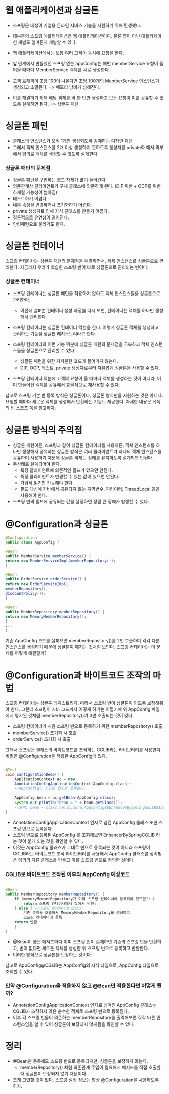
# 웹 애플리케이션과 싱글톤

- 스프링은 태생이 기업용 온라인 서비스 기술을 지원하기 위해 탄생했다.
- 대부분의 스프링 애플리케이션은 웹 애플리케이션이다. 물론 웹이 아닌 애플리케이션 개발도 얼마든지 개발할 수 있다.
- 웹 애플리케이션에서는 보통 여러 고객이 동시에 요청을 한다.

- 앞 단계에서 만들었던 스프링 없는 appConfig는 매번 memberService 요청이 들어올 때마다 MemberService 객체를 새로 생성한다.
- 고객 트래픽이 초당 100이 나온다면 초당 100개의 MemberService 인스턴스가 생성되고 소멸된다. => 메모리 낭비가 심해진다.
- 이를 해결하기 위해 해당 객체를 딱 한 번만 생성하고 모든 요청이 이를 공유할 수 있도록 설계하면 된다. => 싱글톤 패턴


# 싱글톤 패턴

- 클래스의 인스턴스가 오직 1개만 생성되도록 강제하는 디자인 패턴
- 그래서 객체 인스턴스를 2개 이상 생성하지 못하도록 생성자를 private화 해서 외부에서 임의로 객체를 생성할 수 없도록 설계한다.


### 싱글톤 패턴의 문제점

- 싱글톤 패턴을 구현하는 코드 자체가 많이 들어간다.
- 의존관계상 클라이언트가 구체 클래스에 의존하게 된다. (DIP 위반 + OCP를 위반하게될 가능성이 높아짐)
- 테스트하기 어렵다.
- 내부 속성을 변경하거나 초기화하기 어렵다.
- private 생성자로 인해 자식 클래스를 만들기 어렵다.
- 결론적으로 유연성이 떨어진다.
- 안티패턴으로 불리기도 한다.


# 싱글톤 컨테이너

스프링 컨테이너는 싱글톤 패턴의 문제점을 해결하면서, 객체 인스턴스를 싱글톤으로 관리한다. 지금까지 우리가 학습한 스프링 빈이 바로 싱글톤으로 관리되는 빈이다.

### 싱글톤 컨테이너

- 스프링 컨테이너는 싱글톤 패턴을 적용하지 않아도 객체 인스턴스들을 싱글톤으로 관리한다. 
	- 이전에 살펴본 컨테이너 생성 과정을 다시 보면, 컨테이너는 객체를 하나만 생성해서 관리한다.
- 스프링 컨테이너는 싱글톤 컨테이너 역할을 한다. 이렇게 싱글톤 객체를 생성하고 관리하는 기능을 싱글톤 레지스트리라고 한다. 
- 스프링 컨테이너의 이런 기능 덕분에 싱글톤 패턴의 문제점을 극복하고 객체 인스턴스들을 싱글톤으로 관리할 수 있다.
	- 싱글톤 패턴을 위한 지저분한 코드가 들어가지 않는다.
	- DIP, OCP, 테스트, private 생성자로부터 자유롭게 싱글톤을 사용할 수 있다.

- 스프링 컨테이너 덕분에 고객의 요청이 올 때마다 객체를 생성하는 것이 아니라, 이미 만들어진 객체를 공유해서 효율적으로 재사용할 수 있다.

참고로 스프링 기본 빈 등록 방식은 싱글톤이나, 싱글톤 방식만을 지원하는 것은 아니다. 요청할 때마다 새로운 객체를 생성해서 반환하는 기능도 제공한다. 자세한 내용은 뒤쪽의 빈 스코프 쪽을 참고하자.


# 싱글톤 방식의 주의점

- 싱글톤 패턴이든, 스프링과 같이 싱글톤 컨테이너를 사용하든, 객체 인스턴스를 하나만 생성해서 공유하는 싱글톤 방식은 여러 클라이언트가 하나의 객체 인스턴스를 공유하며 사용하기 때문에 싱글톤 객체는 상태를 유지하도록 설계되면 안된다.
- 무상태로 설계되어야 한다.
	- 특정 클라이언트에 의존적인 필드가 있으면 안된다.
	- 특정 클라이언트가 변경할 수 있는 값이 있으면 안된다.
	- 가급적 읽기만 가능해야 한다.
	- 필드 대신에 자바에서 공유되지 않는 지역변수, 파라미터, ThreadLocal 등을 사용해야 한다. 
- 스프링 빈의 필드에 공유되는 값을 설정하면 정말 큰 장애가 발생할 수 있다.



# @Configuration과 싱글톤

``` java
@Configuration  
public class AppConfig {  

@Bean  
public MemberService memberService() {  
return new MemberServiceImpl(memberRepository());  
}  

@Bean  
public OrderService orderService() {  
return new OrderServiceImpl(  
memberRepository(),  
discountPolicy());  
}  

@Bean  
public MemberRepository memberRepository() {  
return new MemoryMemberRepository();  
}  
...  
}
```


기존 AppConfig 코드를 살펴보면 memberRepository()를 2번 호출하며 각각 다른 인스턴스를 생성하기 때문에 싱글톤이 깨지는 것처럼 보인다. 스프링 컨테이너는 이 문제를 어떻게 해결할까?


# @Configuration과 바이트코드 조작의 마법

스프링 컨테이너는 싱글톤 레지스트리다. 따라서 스프링 빈이 싱글톤이 되도록 보장해줘야 한다. 그런데 스프링이 자바 코드까지 어떻게 하기는 어렵기에 위 AppConfig 파일에서 명시된 것처럼 memberRepository()가 3번 호출되는 것이 맞다.
- 스프링 컨테이너가 처음 스프링 빈으로 등록하기 위한 memberRepository() 호출
- memberService() 초기화 시 호출
- orderService() 초기화 시 호출

그래서 스프링은 클래스의 바이트코드를 조작하는 CGLIB라는 라이브러리를 사용한다.
비밀은 @Configuration을 적용한 AppConfig에 있다.

``` java

@Test
void configurationDeep() {
	ApplicationContext ac = new
	AnnotationConfigApplicationContext(AppConfig.class);
	//AppConfig도 스프링 빈으로 등록된다.
	
	AppConfig bean = ac.getBean(AppConfig.class);
	System.out.println("bean = " + bean.getClass());
	//출력: bean = class hello.core.AppConfig$$EnhancerBySpringCGLIB$$bd479d70
}

```


- AnnotationConfigApplicationContext 인자로 넘긴 AppConfig 클래스 또한 스프링 빈으로 등록된다. 
- 스프링 빈으로 등록된 AppConfig 를 조회해보면 EnhancerBySpringCGLIB 라는 것이 붙게 되는 것을 확인할 수 있다.
- 이것은 AppConfig 클래스가 그대로 빈으로 등록되는 것이 아니라 스프링이 CGLIB라는 바이트코드 조작 라이브러리를 사용해서 AppConfig 클래스를 상속받은 임의의 다른 클래스를 만들고 이를 스프링 빈으로 정의한 것이다.


### CGLIB로 바이트코드 조작된 이후의 AppConfig 예상코드

``` java

@Bean
public MemberRepository memberRepository() {
	if (memoryMemberRepository가 이미 스프링 컨테이너에 등록되어 있으면?) {
		return 스프링 컨테이너에서 찾아서 반환;
	} else { //스프링 컨테이너에 없으면
		기존 로직을 호출해서 MemoryMemberRepository를 생성하고 
		스프링 컨테이너에 등록
	return 반환
	}
}

```


- @Bean이 붙은 메서드마다 이미 스프링 빈이 존재하면 기존의 스프링 빈을 반환하고, 빈이 없다면 새로운 객체를 생성한 뒤 스프링 빈으로 등록하고 반환한다.
- 이러한 방식으로 싱글톤을 보장하는 것이다.

참고로 AppConfig@CGLIB는 AppConfig의 자식 타입으로, AppConfig 타입으로 조회할 수 있다.


### 만약 @Configuration을 적용하지 않고 @Bean만 적용한다면 어떻게 될까?

- AnnotationConfigApplicationContext 인자로 넘겨진 AppConfig 클래스는 CGLIB가 조작하지 않은 순수한 객체로 스프링 빈으로 등록된다.
- 이후 각 스프링 빈들이 의존하는 memberRepository를 출력해보면 각각 다른 인스턴스임을 알 수 있어 싱글톤이 보장되지 않게됨을 확인할 수 있다.


# 정리

- @Bean만 등록해도 스프링 빈으로 등록되지만, 싱글톤을 보장하지 않는다. 
	- memberRepository() 처럼 의존관계 주입이 필요해서 메서드를 직접 호출할 때 싱글톤이 보장되지 않기 때문이다.
- 크게 고민할 것이 없다. 스프링 설정 정보는 항상 @Configuration을 사용하도록 하자.

